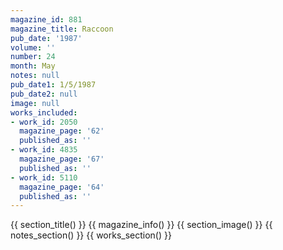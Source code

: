 ```yaml
---
magazine_id: 881
magazine_title: Raccoon
pub_date: '1987'
volume: ''
number: 24
month: May
notes: null
pub_date1: 1/5/1987
pub_date2: null
image: null
works_included:
- work_id: 2050
  magazine_page: '62'
  published_as: ''
- work_id: 4835
  magazine_page: '67'
  published_as: ''
- work_id: 5110
  magazine_page: '64'
  published_as: ''
---
```


{{ section_title() }}
{{ magazine_info() }}
{{ section_image() }}
{{ notes_section() }}
{{ works_section() }}
